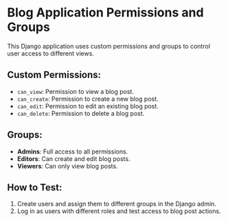 # Blog Application Permissions and Groups

This Django application uses custom permissions and groups to control user access to different views.

## Custom Permissions:
- `can_view`: Permission to view a blog post.
- `can_create`: Permission to create a new blog post.
- `can_edit`: Permission to edit an existing blog post.
- `can_delete`: Permission to delete a blog post.

## Groups:
- **Admins**: Full access to all permissions.
- **Editors**: Can create and edit blog posts.
- **Viewers**: Can only view blog posts.

## How to Test:
1. Create users and assign them to different groups in the Django admin.
2. Log in as users with different roles and test access to blog post actions.
